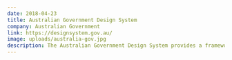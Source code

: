 ```yaml
---
date: 2018-04-23
title: Australian Government Design System
company: Australian Government
link: https://designsystem.gov.au/
image: uploads/australia-gov.jpg
description: The Australian Government Design System provides a framework and a set of tools to help designers and developers build government products and services more easily.
---
```

